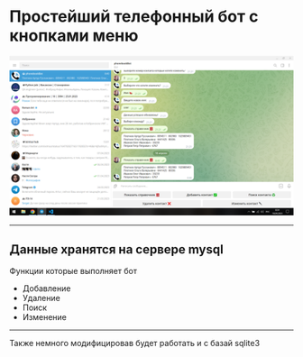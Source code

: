 # __Простейший телефонный бот с кнопками меню__ 
![](foto.png)
___
## Данные хранятся на сервере mysql
Функции которые выполняет бот

* Добавление
* Удаление
* Поиск
* Изменение 
___
Также немного модифицировав будет работать и с базай sqlite3
